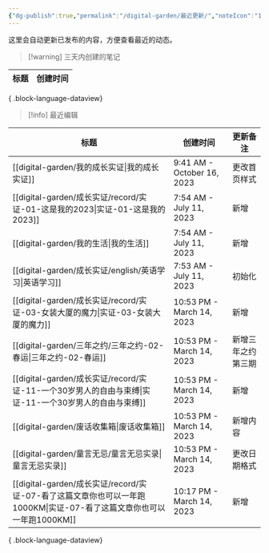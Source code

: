 ```yaml
---
{"dg-publish":true,"permalink":"/digital-garden/最近更新/","noteIcon":"1"}
---
```



这里会自动更新已发布的内容，方便查看最近的动态。

> [!warning] 三天内创建的笔记

| 标题 | 创建时间 |
| -- | ---- |

{ .block-language-dataview}

> [!info] 最近编辑

| 标题                                                                                     | 创建时间                       | 更新备注      |
| -------------------------------------------------------------------------------------- | -------------------------- | --------- |
| [[digital-garden/我的成长实证\|我的成长实证]]                                                   | 9:41 AM - October 16, 2023 | 更改首页样式    |
| [[digital-garden/成长实证/record/实证-01-这是我的2023\|实证-01-这是我的2023]]                       | 7:54 AM - July 11, 2023    | 新增        |
| [[digital-garden/我的生活\|我的生活]]                                                       | 7:54 AM - July 11, 2023    | 新增        |
| [[digital-garden/成长实证/english/英语学习\|英语学习]]                                          | 7:53 AM - July 11, 2023    | 初始化       |
| [[digital-garden/成长实证/record/实证-03-女装大厦的魔力\|实证-03-女装大厦的魔力]]                         | 10:53 PM - March 14, 2023  | 新增        |
| [[digital-garden/三年之约/三年之约-02-春运\|三年之约-02-春运]]                                      | 10:53 PM - March 14, 2023  | 新增三年之约第三期 |
| [[digital-garden/成长实证/record/实证-11-一个30岁男人的自由与束缚\|实证-11-一个30岁男人的自由与束缚]]             | 10:53 PM - March 14, 2023  | 新增        |
| [[digital-garden/废话收集箱\|废话收集箱]]                                                     | 10:53 PM - March 14, 2023  | 新增内容      |
| [[digital-garden/童言无忌/童言无忌实录\|童言无忌实录]]                                              | 10:53 PM - March 14, 2023  | 更改日期格式    |
| [[digital-garden/成长实证/record/实证-07-看了这篇文章你也可以一年跑1000KM\|实证-07-看了这篇文章你也可以一年跑1000KM]] | 10:17 PM - March 14, 2023  | 新增        |

{ .block-language-dataview}
